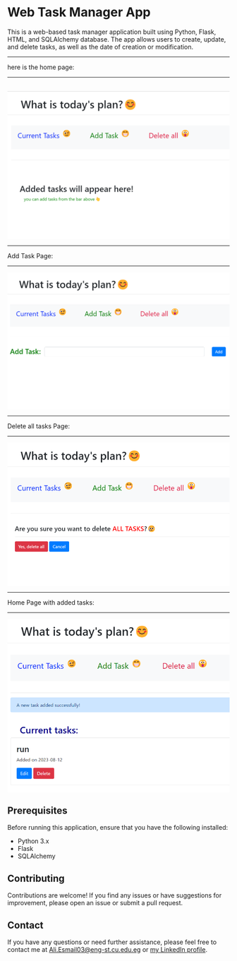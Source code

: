 # Web Task Manager App

This is a web-based task manager application built using Python, Flask, HTML, and SQLAlchemy database. The app allows users to create, update, and delete tasks, as well as the date of creation or modification.
<hr>
here is the home page:
<hr>
<br>
<img src = "Screenshot 2023-08-13 021509.png" alt = "hi" title = "title" width = "700" align ="center"/>
<br>
<hr>
Add Task Page:
<hr>
<img src = "Screenshot 2023-08-13 021623.png" alt = "hi" title = "title" width = "700" align ="center"/>
<br>
<hr>
Delete all tasks Page:
<hr>
<img src = "Screenshot 2023-08-13 021705.png" alt = "hi" title = "title" width = "700" align ="center"/>
<br>
<hr>
Home Page with added tasks:
<hr>
<img src = "Screenshot 2023-08-13 021744.png" alt = "hi" title = "title" width = "700" align ="center"/>

## Prerequisites

Before running this application, ensure that you have the following installed:

- Python 3.x
- Flask
- SQLAlchemy

## Contributing

Contributions are welcome! If you find any issues or have suggestions for improvement, please open an issue or submit a pull request.

## Contact

If you have any questions or need further assistance, please feel free to contact me at [Ali.Esmail03@eng-st.cu.edu.eg](mailto:Ali.Esmail03@eng-st.cu.edu.eg) or 
[my LinkedIn profile](https://www.linkedin.com/in/ali-zayan-b98239264).
